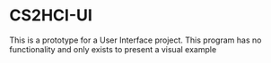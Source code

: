 # CS2HCI-UI

This is a prototype for a User Interface project. This program has no functionality and only exists to present a visual example
